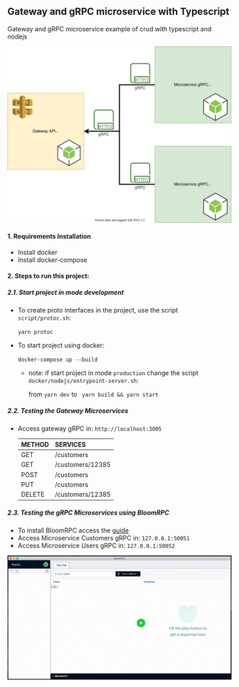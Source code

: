 ## Gateway and gRPC microservice with Typescript
Gateway and gRPC microservice example of crud with typescript and nodejs

<img src="architecture.svg" />

#### 1. Requirements Installation

* Install docker
* Install docker-compose

#### 2.  Steps to run this project:

##### 2.1. Start project in mode development

* To create proto interfaces in the project, use the script `script/protoc.sh`:
    
    `yarn protoc`
    
* To start project using docker:
        
    `docker-compose up --build`
        
    * note: if start project in mode `production` change the script `docker/nodejs/entrypoint-server.sh`:
        
        from `yarn dev` to ` yarn build && yarn start`
 
       
##### 2.2. Testing the Gateway Microservices

   * Access gateway gRPC in: `http://localhost:3005`
    
        | METHOD | SERVICES |
        | ---  | --- |
        | GET  | /customers |
        | GET  | /customers/12385 |
        | POST | /customers |
        | PUT  | /customers |
        | DELETE | /customers/12385 |
        
        
##### 2.3. Testing the gRPC Microservices using BloomRPC

* To install BloomRPC access the [guide](https://github.com/uw-labs/bloomrpc)
* Access Microservice Customers gRPC in: `127.0.0.1:50051`
* Access Microservice Users gRPC in: `127.0.0.1:50052`

<img src="editor-preview.gif" />

